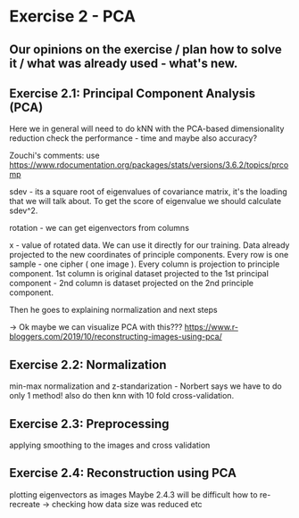 # Exercise 2 - PCA


## Our opinions on the exercise / plan how to solve it / what was already used - what's new.



## Exercise 2.1: Principal Component Analysis (PCA)
Here we in general will need to do kNN with the PCA-based dimensionality reduction
	check the performance - time and maybe also accuracy?
	
Zouchi's comments:
use https://www.rdocumentation.org/packages/stats/versions/3.6.2/topics/prcomp
	
sdev - its a square root of eigenvalues of covariance matrix, it's the loading that we will talk about. To get the score of eigenvalue we should calculate sdev^2.
	
rotation - we can get eigenvectors from columns
	
x - value of rotated data. We can use it directly for our training. Data already projected to the new coordinates of principle components. Every row is one sample - one cipher ( one image ). Every column is projection to principle component. 1st column is original dataset projected to the 1st principal component - 2nd column is dataset projected on the 2nd principle component.
	
Then he goes to explaining normalization and next steps


-> Ok maybe we can visualize PCA with this???
https://www.r-bloggers.com/2019/10/reconstructing-images-using-pca/

## Exercise 2.2: Normalization
min-max normalization and z-standarization - Norbert says we have to do only 1 method!
also do then knn with 10 fold cross-validation.


## Exercise 2.3: Preprocessing
applying smoothing to the images and cross validation


## Exercise 2.4: Reconstruction using PCA
plotting eigenvectors as images
Maybe 2.4.3 will be difficult
how to re-recreate -> checking how data size was reduced etc
 
